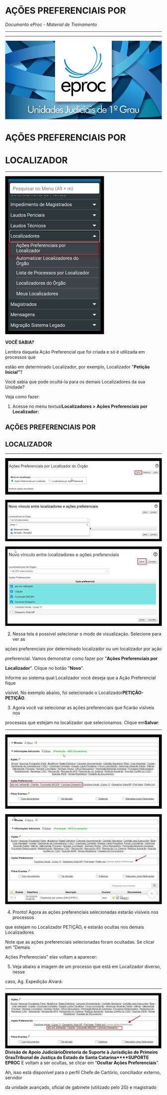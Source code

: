 # AÇÕES PREFERENCIAIS POR

*Documento eProc - Material de Treinamento*

---

---

![Imagem Imagem_2238](imgs/Imagem_2238.png)

# AÇÕES PREFERENCIAIS POR

# LOCALIZADOR


---

![Imagem Imagem_3175](imgs/Imagem_3175.png)

**VOCÊ SABIA?**

Lembra daquela Ação Preferencial que foi criada e só é utilizada em processos que

estão em determinado Localizador, por exemplo, Localizador "**Petição Inicial"**?

Você sabia que pode ocultá-la para os demais Localizadores da sua Unidade?

Veja como fazer:

1. Acesse no menu textual**Localizadores > Ações Preferenciais por Localizador:**

## AÇÕES PREFERENCIAIS POR

## LOCALIZADOR


---

![Imagem Imagem_3176](imgs/Imagem_3176.png)

![Imagem Imagem_3177](imgs/Imagem_3177.png)

![Imagem Imagem_3178](imgs/Imagem_3178.png)

2. Nessa tela é possível selecionar o modo de visualização. Selecione para ver as

ações preferenciais por determinado localizador ou um localizador por ação

preferencial. Vamos demonstrar como fazer por "**Ações Preferenciais por**

**Localizador**". Clique no botão "**Novo**".

Informe ao sistema qual Localizador você deseja que a Ação Preferencial fique

visível. No exemplo abaixo, foi selecionado o Localizador**PETIÇÃO-PETIÇÃO**.

3. Agora você vai selecionar as ações preferenciais que ficarão visíveis nos

processos que estejam no localizador que selecionamos. Clique em**Salvar**:


---

![Imagem Imagem_3179](imgs/Imagem_3179.png)

![Imagem Imagem_3180](imgs/Imagem_3180.png)

4. Pronto! Agora as ações preferenciais selecionadas estarão visíveis nos processos

que estejam no Localizador PETIÇÃO, e estarão ocultas nos demais Localizadores

Note que as ações preferenciais selecionadas foram ocultadas. Se clicar em “Demais

Ações Preferenciais” elas voltam a aparecer:

5. Veja abaixo a imagem de um processo que está em Localizador diverso, nesse

caso, Ag. Expedição Alvará:


---

![Imagem Imagem_3181](imgs/Imagem_3181.png)
**Divisão de Apoio Judiciário****Diretoria de Suporte à Jurisdição de Primeiro Grau****Tribunal de Justiça do Estado de Santa Catarina****SUPORTE EPROC**
E voltam a ser ocultas, se clicar em “**Ocultar Ações Preferenciais**”.

Ah, isso está disponível para o perfil Chefe de Cartório, conciliador externo, servidor

da unidade avançado, oficial de gabinete (utilizado pelo 2G) e magistrado

